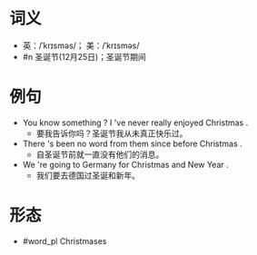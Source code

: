 # 词义
- 英：/ˈkrɪsməs/； 美：/ˈkrɪsməs/
- #n 圣诞节(12月25日)；圣诞节期间
# 例句
- You know something ? I 've never really enjoyed Christmas .
	- 要我告诉你吗？圣诞节我从未真正快乐过。
- There 's been no word from them since before Christmas .
	- 自圣诞节前就一直没有他们的消息。
- We 're going to Germany for Christmas and New Year .
	- 我们要去德国过圣诞和新年。
# 形态
- #word_pl Christmases
